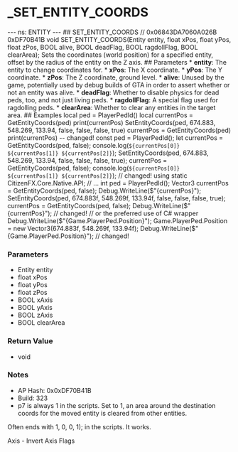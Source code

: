 # _SET_ENTITY_COORDS

--- ns: ENTITY --- ## SET_ENTITY_COORDS  // 0x06843DA7060A026B 0xDF70B41B void SET_ENTITY_COORDS(Entity entity, float xPos, float yPos, float zPos, BOOL alive, BOOL deadFlag, BOOL ragdollFlag, BOOL clearArea);  Sets the coordinates (world position) for a specified entity, offset by the radius of the entity on the Z axis.  ## Parameters * **entity**: The entity to change coordinates for. * **xPos**: The X coordinate. * **yPos**: The Y coordinate. * **zPos**: The Z coordinate, ground level. * **alive**: Unused by the game, potentially used by debug builds of GTA in order to assert whether or not an entity was alive. * **deadFlag**: Whether to disable physics for dead peds, too, and not just living peds. * **ragdollFlag**: A special flag used for ragdolling peds. * **clearArea**: Whether to clear any entities in the target area.  ## Examples  local ped = PlayerPedId() local currentPos = GetEntityCoords(ped) print(currentPos)  SetEntityCoords(ped, 674.883, 548.269, 133.94, false, false, false, true)  currentPos = GetEntityCoords(ped) print(currentPos) -- changed!  const ped = PlayerPedId(); let currentPos = GetEntityCoords(ped, false); console.log(`${currentPos[0]} ${currentPos[1]} ${currentPos[2]}`);  SetEntityCoords(ped, 674.883, 548.269, 133.94, false, false, false, true);  currentPos = GetEntityCoords(ped, false); console.log(`${currentPos[0]} ${currentPos[1]} ${currentPos[2]}`); // changed!  using static CitizenFX.Core.Native.API; // ...  int ped = PlayerPedId(); Vector3 currentPos = GetEntityCoords(ped, false); Debug.WriteLine($"{currentPos}");  SetEntityCoords(ped, 674.883f, 548.269f, 133.94f, false, false, false, true);  currentPos = GetEntityCoords(ped, false); Debug.WriteLine($"{currentPos}"); // changed!  // or the preferred use of C# wrapper Debug.WriteLine($"{Game.PlayerPed.Position}");  Game.PlayerPed.Position = new Vector3(674.883f, 548.269f, 133.94f);  Debug.WriteLine($"{Game.PlayerPed.Position}"); // changed!

### Parameters
* Entity entity
* float xPos
* float yPos
* float zPos
* BOOL xAxis
* BOOL yAxis
* BOOL zAxis
* BOOL clearArea

### Return Value
* void

### Notes
* AP Hash: 0x0xDF70B41B
* Build: 323
* p7 is always 1 in the scripts. Set to 1, an area around the destination coords for the moved entity is cleared from other entities. 
 
Often ends with 1, 0, 0, 1); in the scripts. It works. 

Axis - Invert Axis Flags


